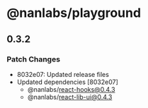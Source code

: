 # @nanlabs/playground

## 0.3.2

### Patch Changes

- 8032e07: Updated release files
- Updated dependencies [8032e07]
  - @nanlabs/react-hooks@0.4.3
  - @nanlabs/react-lib-ui@0.4.3
